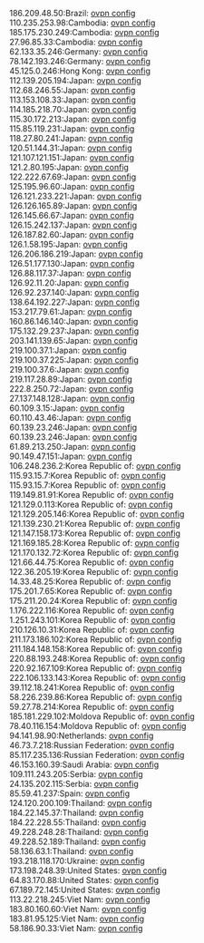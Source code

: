 186.209.48.50:Brazil: [ovpn config](vpn/186_209_48_50.ovpn)  
110.235.253.98:Cambodia: [ovpn config](vpn/110_235_253_98.ovpn)  
185.175.230.249:Cambodia: [ovpn config](vpn/185_175_230_249.ovpn)  
27.96.85.33:Cambodia: [ovpn config](vpn/27_96_85_33.ovpn)  
62.133.35.246:Germany: [ovpn config](vpn/62_133_35_246.ovpn)  
78.142.193.246:Germany: [ovpn config](vpn/78_142_193_246.ovpn)  
45.125.0.246:Hong Kong: [ovpn config](vpn/45_125_0_246.ovpn)  
112.139.205.194:Japan: [ovpn config](vpn/112_139_205_194.ovpn)  
112.68.246.55:Japan: [ovpn config](vpn/112_68_246_55.ovpn)  
113.153.108.33:Japan: [ovpn config](vpn/113_153_108_33.ovpn)  
114.185.218.70:Japan: [ovpn config](vpn/114_185_218_70.ovpn)  
115.30.172.213:Japan: [ovpn config](vpn/115_30_172_213.ovpn)  
115.85.119.231:Japan: [ovpn config](vpn/115_85_119_231.ovpn)  
118.27.80.241:Japan: [ovpn config](vpn/118_27_80_241.ovpn)  
120.51.144.31:Japan: [ovpn config](vpn/120_51_144_31.ovpn)  
121.107.121.151:Japan: [ovpn config](vpn/121_107_121_151.ovpn)  
121.2.80.195:Japan: [ovpn config](vpn/121_2_80_195.ovpn)  
122.222.67.69:Japan: [ovpn config](vpn/122_222_67_69.ovpn)  
125.195.96.60:Japan: [ovpn config](vpn/125_195_96_60.ovpn)  
126.121.233.221:Japan: [ovpn config](vpn/126_121_233_221.ovpn)  
126.126.165.89:Japan: [ovpn config](vpn/126_126_165_89.ovpn)  
126.145.66.67:Japan: [ovpn config](vpn/126_145_66_67.ovpn)  
126.15.242.137:Japan: [ovpn config](vpn/126_15_242_137.ovpn)  
126.187.82.60:Japan: [ovpn config](vpn/126_187_82_60.ovpn)  
126.1.58.195:Japan: [ovpn config](vpn/126_1_58_195.ovpn)  
126.206.186.219:Japan: [ovpn config](vpn/126_206_186_219.ovpn)  
126.51.177.130:Japan: [ovpn config](vpn/126_51_177_130.ovpn)  
126.88.117.37:Japan: [ovpn config](vpn/126_88_117_37.ovpn)  
126.92.11.20:Japan: [ovpn config](vpn/126_92_11_20.ovpn)  
126.92.237.140:Japan: [ovpn config](vpn/126_92_237_140.ovpn)  
138.64.192.227:Japan: [ovpn config](vpn/138_64_192_227.ovpn)  
153.217.79.61:Japan: [ovpn config](vpn/153_217_79_61.ovpn)  
160.86.146.140:Japan: [ovpn config](vpn/160_86_146_140.ovpn)  
175.132.29.237:Japan: [ovpn config](vpn/175_132_29_237.ovpn)  
203.141.139.65:Japan: [ovpn config](vpn/203_141_139_65.ovpn)  
219.100.37.1:Japan: [ovpn config](vpn/219_100_37_1.ovpn)  
219.100.37.225:Japan: [ovpn config](vpn/219_100_37_225.ovpn)  
219.100.37.6:Japan: [ovpn config](vpn/219_100_37_6.ovpn)  
219.117.28.89:Japan: [ovpn config](vpn/219_117_28_89.ovpn)  
222.8.250.72:Japan: [ovpn config](vpn/222_8_250_72.ovpn)  
27.137.148.128:Japan: [ovpn config](vpn/27_137_148_128.ovpn)  
60.109.3.15:Japan: [ovpn config](vpn/60_109_3_15.ovpn)  
60.110.43.46:Japan: [ovpn config](vpn/60_110_43_46.ovpn)  
60.139.23.246:Japan: [ovpn config](vpn/60_139_23_246.ovpn)  
60.139.23.246:Japan: [ovpn config](vpn/60_139_23_246.ovpn)  
61.89.213.250:Japan: [ovpn config](vpn/61_89_213_250.ovpn)  
90.149.47.151:Japan: [ovpn config](vpn/90_149_47_151.ovpn)  
106.248.236.2:Korea Republic of: [ovpn config](vpn/106_248_236_2.ovpn)  
115.93.15.7:Korea Republic of: [ovpn config](vpn/115_93_15_7.ovpn)  
115.93.15.7:Korea Republic of: [ovpn config](vpn/115_93_15_7.ovpn)  
119.149.81.91:Korea Republic of: [ovpn config](vpn/119_149_81_91.ovpn)  
121.129.0.113:Korea Republic of: [ovpn config](vpn/121_129_0_113.ovpn)  
121.129.205.146:Korea Republic of: [ovpn config](vpn/121_129_205_146.ovpn)  
121.139.230.21:Korea Republic of: [ovpn config](vpn/121_139_230_21.ovpn)  
121.147.158.173:Korea Republic of: [ovpn config](vpn/121_147_158_173.ovpn)  
121.169.185.28:Korea Republic of: [ovpn config](vpn/121_169_185_28.ovpn)  
121.170.132.72:Korea Republic of: [ovpn config](vpn/121_170_132_72.ovpn)  
121.66.44.75:Korea Republic of: [ovpn config](vpn/121_66_44_75.ovpn)  
122.36.205.19:Korea Republic of: [ovpn config](vpn/122_36_205_19.ovpn)  
14.33.48.25:Korea Republic of: [ovpn config](vpn/14_33_48_25.ovpn)  
175.201.7.65:Korea Republic of: [ovpn config](vpn/175_201_7_65.ovpn)  
175.211.20.24:Korea Republic of: [ovpn config](vpn/175_211_20_24.ovpn)  
1.176.222.116:Korea Republic of: [ovpn config](vpn/1_176_222_116.ovpn)  
1.251.243.101:Korea Republic of: [ovpn config](vpn/1_251_243_101.ovpn)  
210.126.10.31:Korea Republic of: [ovpn config](vpn/210_126_10_31.ovpn)  
211.173.186.102:Korea Republic of: [ovpn config](vpn/211_173_186_102.ovpn)  
211.184.148.158:Korea Republic of: [ovpn config](vpn/211_184_148_158.ovpn)  
220.88.193.248:Korea Republic of: [ovpn config](vpn/220_88_193_248.ovpn)  
220.92.167.109:Korea Republic of: [ovpn config](vpn/220_92_167_109.ovpn)  
222.106.133.143:Korea Republic of: [ovpn config](vpn/222_106_133_143.ovpn)  
39.112.18.241:Korea Republic of: [ovpn config](vpn/39_112_18_241.ovpn)  
58.226.239.86:Korea Republic of: [ovpn config](vpn/58_226_239_86.ovpn)  
59.27.78.214:Korea Republic of: [ovpn config](vpn/59_27_78_214.ovpn)  
185.181.229.102:Moldova Republic of: [ovpn config](vpn/185_181_229_102.ovpn)  
78.40.116.154:Moldova Republic of: [ovpn config](vpn/78_40_116_154.ovpn)  
94.141.98.90:Netherlands: [ovpn config](vpn/94_141_98_90.ovpn)  
46.73.7.218:Russian Federation: [ovpn config](vpn/46_73_7_218.ovpn)  
85.117.235.136:Russian Federation: [ovpn config](vpn/85_117_235_136.ovpn)  
46.153.160.39:Saudi Arabia: [ovpn config](vpn/46_153_160_39.ovpn)  
109.111.243.205:Serbia: [ovpn config](vpn/109_111_243_205.ovpn)  
24.135.202.115:Serbia: [ovpn config](vpn/24_135_202_115.ovpn)  
85.59.41.237:Spain: [ovpn config](vpn/85_59_41_237.ovpn)  
124.120.200.109:Thailand: [ovpn config](vpn/124_120_200_109.ovpn)  
184.22.145.37:Thailand: [ovpn config](vpn/184_22_145_37.ovpn)  
184.22.228.55:Thailand: [ovpn config](vpn/184_22_228_55.ovpn)  
49.228.248.28:Thailand: [ovpn config](vpn/49_228_248_28.ovpn)  
49.228.52.189:Thailand: [ovpn config](vpn/49_228_52_189.ovpn)  
58.136.63.1:Thailand: [ovpn config](vpn/58_136_63_1.ovpn)  
193.218.118.170:Ukraine: [ovpn config](vpn/193_218_118_170.ovpn)  
173.198.248.39:United States: [ovpn config](vpn/173_198_248_39.ovpn)  
64.83.170.88:United States: [ovpn config](vpn/64_83_170_88.ovpn)  
67.189.72.145:United States: [ovpn config](vpn/67_189_72_145.ovpn)  
113.22.218.245:Viet Nam: [ovpn config](vpn/113_22_218_245.ovpn)  
183.80.160.60:Viet Nam: [ovpn config](vpn/183_80_160_60.ovpn)  
183.81.95.125:Viet Nam: [ovpn config](vpn/183_81_95_125.ovpn)  
58.186.90.33:Viet Nam: [ovpn config](vpn/58_186_90_33.ovpn)  
